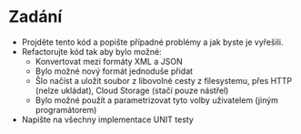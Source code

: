 ﻿# Zadání

* Projděte tento kód a popište případné problémy a jak byste je vyřešili.
* Refactorujte kód tak aby bylo možné:
   * Konvertovat mezi formáty XML a JSON
   * Bylo možné nový formát jednoduše přidat
   * Šlo načíst a uložit soubor z libovolné cesty z filesystemu, přes HTTP (nelze ukládat), Cloud Storage (stačí pouze nástřel)
   * Bylo možné použít a parametrizovat tyto volby uživatelem (jiným programátorem)
* Napište na všechny implementace UNIT testy
  